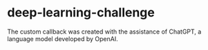 # deep-learning-challenge

The custom callback was created with the assistance of ChatGPT, a language model developed by OpenAI.

